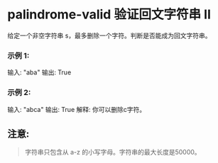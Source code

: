 # palindrome-valid 验证回文字符串 Ⅱ
给定一个非空字符串 s，最多删除一个字符。判断是否能成为回文字符串。

### 示例 1:
输入: "aba"
输出: True

### 示例 2:
输入: "abca"
输出: True
解释: 你可以删除c字符。

## 注意:
> 字符串只包含从 a-z 的小写字母。字符串的最大长度是50000。
